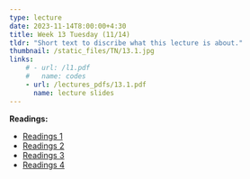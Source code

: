 ```yaml
---
type: lecture
date: 2023-11-14T8:00:00+4:30
title: Week 13 Tuesday (11/14)
tldr: "Short text to discribe what this lecture is about."
thumbnail: /static_files/TN/13.1.jpg
links: 
    # - url: /l1.pdf
    #   name: codes
    - url: /lectures_pdfs/13.1.pdf
      name: lecture slides
---
```

**Readings:**
- [Readings 1](/readings_pdfs/week2/TH/r1.pdf)
- [Readings 2](/readings_pdfs/week2/TH/r2.pdf)
- [Readings 3](/readings_pdfs/week2/TH/r3.pdf)
- [Readings 4](/readings_pdfs/week2/TH/r4.pdf)


